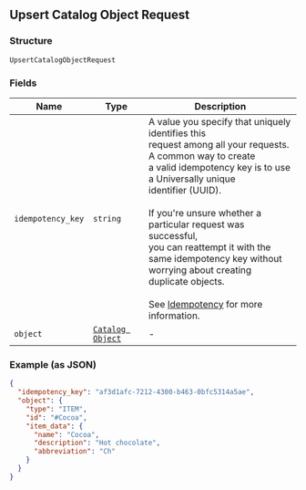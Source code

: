 ## Upsert Catalog Object Request

### Structure

`UpsertCatalogObjectRequest`

### Fields

| Name | Type | Description |
|  --- | --- | --- |
| `idempotency_key` | `string` | A value you specify that uniquely identifies this<br>request among all your requests. A common way to create<br>a valid idempotency key is to use a Universally unique<br>identifier (UUID).<br><br>If you're unsure whether a particular request was successful,<br>you can reattempt it with the same idempotency key without<br>worrying about creating duplicate objects.<br><br>See [Idempotency](https://developer.squareup.com/docs/basics/api101/idempotency) for more information. |
| `object` | [`Catalog Object`]($m/CatalogObject) | - |

### Example (as JSON)

```json
{
  "idempotency_key": "af3d1afc-7212-4300-b463-0bfc5314a5ae",
  "object": {
    "type": "ITEM",
    "id": "#Cocoa",
    "item_data": {
      "name": "Cocoa",
      "description": "Hot chocolate",
      "abbreviation": "Ch"
    }
  }
}
```

